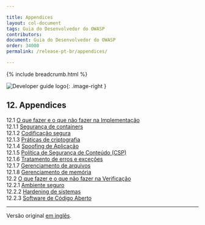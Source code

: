 ```yaml
---

title: Appendices
layout: col-document
tags: Guia do Desenvolvedor do OWASP
contributors:
document: Guia do Desenvolvedor do OWASP
order: 34000
permalink: /release-pt-br/appendices/

---
```


{% include breadcrumb.html %}

<style type="text/css">
.image-right {
  height: 180px;
  display: block;
  margin-left: auto;
  margin-right: auto;
  float: right;
}
</style>

![Developer guide logo](../../assets/images/dg_logo.png "Guia do Desenvolvedor do OWASP"){: .image-right }

## 12. Appendices

12.1 [O que fazer e o que não fazer na Implementação](01-implementation-dos-donts/toc.md)  
12.1.1 [Segurança de containers](01-implementation-dos-donts/01-container-security.md)  
12.1.2 [Codificação segura](01-implementation-dos-donts/02-secure-coding.md)  
12.1.3 [Práticas de criptografia](01-implementation-dos-donts/03-cryptographic-practices.md)  
12.1.4 [Spoofing de Aplicação](01-implementation-dos-donts/04-application-spoofing.md)  
12.1.5 [Política de Segurança de Conteúdo (CSP)](01-implementation-dos-donts/05-content-security-policy.md)  
12.1.6 [Tratamento de erros e exceções](01-implementation-dos-donts/06-exception-error-handling.md)  
12.1.7 [Gerenciamento de arquivos](01-implementation-dos-donts/07-file-management.md)  
12.1.8 [Gerenciamento de memória](01-implementation-dos-donts/08-memory-management.md)  
12.2 [O que fazer e o que não fazer na Verificação](02-verification-dos-donts/toc.md)  
12.2.1 [Ambiente seguro](02-verification-dos-donts/01-secure-environment.md)  
12.2.2 [Hardening de sistemas](02-verification-dos-donts/02-system-hardening.md)  
12.2.3 [Software de Código Aberto](02-verification-dos-donts/03-open-source-software.md)  

----

Versão original [em inglês][release1400].

[release1400]: https://github.com/OWASP/www-project-developer-guide/blob/main/draft/14-appendices/toc.md
